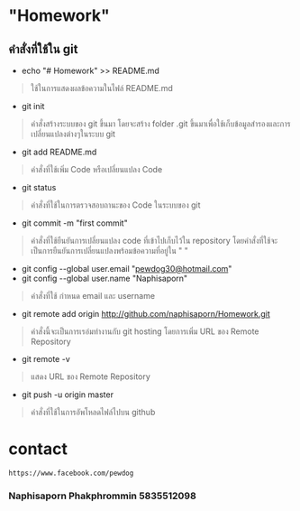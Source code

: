 # "Homework" 

## คำสั่งที่ใช้ใน git

- echo "# Homework" >> README.md
> ใช้ในการแสดงผลข้อความในไฟล์ README.md

- git init
> คำสั่งสร้างระบบของ git ขึ้นมา โดยจะสร้าง folder .git ขึ้นมาเพื่อใช้เก็บข้อมูลสำรองและการเปลี่ยนแปลงต่างๆในระบบ git

- git add README.md
> คำสั่งที่ใช้เพิ่ม Code หรือเปลี่ยนแปลง Code 

- git status
> คำสั่งที่ใช้ในการตรวจสอบถานะของ Code ในระบบของ git

- git commit -m "first commit"
> คำสั่งที่ใช้ยืนยันการเปลี่ยนแปลง code ที่เข้าไปเก็บไว้ใน repository โดยคำสั่งที่ใช้จะเป็นการยืนยันการเปลี่ยนแปลงพร้อมข้อความที่อยู่ใน " "

- git config --global user.email "pewdog30@hotmail.com"
- git config --global user.name "Naphisaporn"
> คำสั่งที่ใช้ กำหนด email และ username

- git remote add origin http://github.com/naphisaporn/Homework.git
> คำสั่งนี้จะเป็นการเรอ่มทำงานกับ git hosting โดยการเพิ่ม URL ของ Remote Repository 

- git remote -v
> แสดง URL ของ Remote Repository

- git push -u origin master
> คำสั่งที่ใช้ในการอัพโหลดไฟล์ไปบน github
# contact
	https://www.facebook.com/pewdog
	
### Naphisaporn Phakphrommin 5835512098

